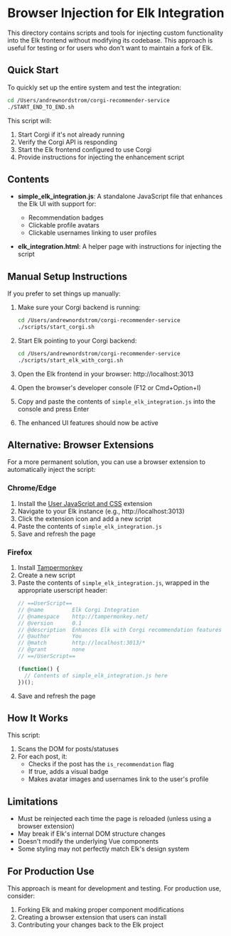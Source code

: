 # Browser Injection for Elk Integration

This directory contains scripts and tools for injecting custom functionality into the Elk frontend without modifying its codebase. This approach is useful for testing or for users who don't want to maintain a fork of Elk.

## Quick Start

To quickly set up the entire system and test the integration:

```bash
cd /Users/andrewnordstrom/corgi-recommender-service
./START_END_TO_END.sh
```

This script will:
1. Start Corgi if it's not already running
2. Verify the Corgi API is responding
3. Start the Elk frontend configured to use Corgi
4. Provide instructions for injecting the enhancement script

## Contents

- **simple_elk_integration.js**: A standalone JavaScript file that enhances the Elk UI with support for:
  - Recommendation badges
  - Clickable profile avatars
  - Clickable usernames linking to user profiles

- **elk_integration.html**: A helper page with instructions for injecting the script

## Manual Setup Instructions

If you prefer to set things up manually:

1. Make sure your Corgi backend is running:
   ```bash
   cd /Users/andrewnordstrom/corgi-recommender-service
   ./scripts/start_corgi.sh
   ```

2. Start Elk pointing to your Corgi backend:
   ```bash
   cd /Users/andrewnordstrom/corgi-recommender-service
   ./scripts/start_elk_with_corgi.sh
   ```

3. Open the Elk frontend in your browser:
   http://localhost:3013

4. Open the browser's developer console (F12 or Cmd+Option+I)

5. Copy and paste the contents of `simple_elk_integration.js` into the console and press Enter

6. The enhanced UI features should now be active

## Alternative: Browser Extensions

For a more permanent solution, you can use a browser extension to automatically inject the script:

### Chrome/Edge

1. Install the [User JavaScript and CSS](https://chrome.google.com/webstore/detail/user-javascript-and-css/nbhcbdghjpllgmfilhnhkllmkecfmpld) extension
2. Navigate to your Elk instance (e.g., http://localhost:3013)
3. Click the extension icon and add a new script
4. Paste the contents of `simple_elk_integration.js`
5. Save and refresh the page

### Firefox

1. Install [Tampermonkey](https://addons.mozilla.org/en-US/firefox/addon/tampermonkey/)
2. Create a new script
3. Paste the contents of `simple_elk_integration.js`, wrapped in the appropriate userscript header:
   ```javascript
   // ==UserScript==
   // @name         Elk Corgi Integration
   // @namespace    http://tampermonkey.net/
   // @version      0.1
   // @description  Enhances Elk with Corgi recommendation features
   // @author       You
   // @match        http://localhost:3013/*
   // @grant        none
   // ==/UserScript==

   (function() {
     // Contents of simple_elk_integration.js here
   })();
   ```
4. Save and refresh the page

## How It Works

This script:

1. Scans the DOM for posts/statuses
2. For each post, it:
   - Checks if the post has the `is_recommendation` flag
   - If true, adds a visual badge
   - Makes avatar images and usernames link to the user's profile

## Limitations

- Must be reinjected each time the page is reloaded (unless using a browser extension)
- May break if Elk's internal DOM structure changes
- Doesn't modify the underlying Vue components
- Some styling may not perfectly match Elk's design system

## For Production Use

This approach is meant for development and testing. For production use, consider:

1. Forking Elk and making proper component modifications
2. Creating a browser extension that users can install
3. Contributing your changes back to the Elk project